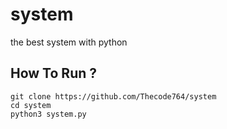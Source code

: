 # system
the best system with python
## How To Run ?
```
git clone https://github.com/Thecode764/system
cd system
python3 system.py
```
